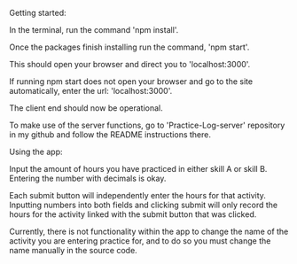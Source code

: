 Getting started:

In the terminal, run the command 'npm install'.

Once the packages finish installing run the command, 'npm start'.

This should open your browser and direct you to 'localhost:3000'.

If running npm start does not open your browser and go to the site automatically, enter the url: 'localhost:3000'.

The client end should now be operational. 

To make use of the server functions, go to 'Practice-Log-server' repository in my github and follow the README instructions there.

Using the app:

Input the amount of hours you have practiced in either skill A or skill B. Entering the number with decimals is okay. 

Each submit button will independently enter the hours for that activity. Inputting numbers into both fields and clicking submit will only record the hours for the activity linked with the submit button that was clicked.

Currently, there is not functionality within the app to change the name of the activity you are entering practice for, and to do so you must change the name manually in the source code.
